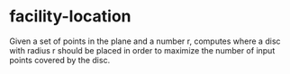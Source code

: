 # facility-location
Given a set of points in the plane and a number r, computes where a disc with radius r should be placed in order to maximize the number of input points covered by the disc.
